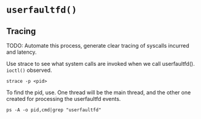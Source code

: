 # `userfaultfd()`

## Tracing

TODO: Automate this process, generate clear tracing of syscalls incurred and latency.

Use strace to see what system calls are invoked when we call userfaultfd(). `ioctl()` observed.

```strace -p <pid>```

To find the pid, use. One thread will be the main thread, and the other one created for processing the userfaultfd events.

```ps -A -o pid,cmd|grep "userfaultfd"```
